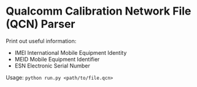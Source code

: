 # Qualcomm Calibration Network File (QCN) Parser

Print out useful information:  
  
- IMEI International Mobile Equipment Identity 
- MEID Mobile Equipment Identifier
- ESN Electronic Serial Number
  
Usage: `python run.py <path/to/file.qcn>`
